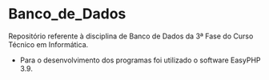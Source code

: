 # Banco_de_Dados
Repositório referente à disciplina de Banco de Dados da 3ª Fase do Curso Técnico em Informática.

- Para o desenvolvimento dos programas foi utilizado o software EasyPHP 3.9.
